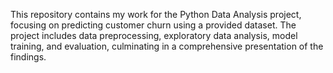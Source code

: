 This repository contains my work for the Python Data Analysis project, focusing on predicting customer churn using a provided dataset. The project includes data preprocessing, exploratory data analysis, model training, and evaluation, culminating in a comprehensive presentation of the findings.
